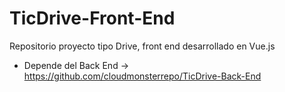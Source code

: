# TicDrive-Front-End

Repositorio proyecto tipo Drive, front end desarrollado en Vue.js
- Depende del Back End -> https://github.com/cloudmonsterrepo/TicDrive-Back-End
